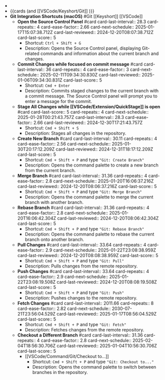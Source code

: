 -
- {{cards (and [[VSCode/Keyshort/Git]] )}}
- **Git Integration Shortcuts (macOS)** #Git [[Keyshort]] [[VSCode]]
	- **Open the Source Control Panel** #card
	  card-last-interval:: 28.3
	  card-repeats:: 4
	  card-ease-factor:: 2.66
	  card-next-schedule:: 2025-01-17T15:07:38.712Z
	  card-last-reviewed:: 2024-12-20T08:07:38.712Z
	  card-last-score:: 5
		- Shortcut: `Ctrl + Shift + G`
		- Description: Opens the Source Control panel, displaying Git-related commands and information about the current branch and changes.
	- **Commit Changes while focused on commit message** #card
	  card-last-interval:: 36
	  card-repeats:: 4
	  card-ease-factor:: 3
	  card-next-schedule:: 2025-02-11T09:34:30.830Z
	  card-last-reviewed:: 2025-01-06T09:34:30.831Z
	  card-last-score:: 5
		- Shortcut: `Cmd + Enter`
		- Description: Commits staged changes to the current branch with a commit message. The Source Control panel will prompt you to enter a message for the commit.
	- **Stage All Changes while [[VSCode/Extension/QuickStage]] is open** #card
	  card-last-score:: 5
	  card-repeats:: 4
	  card-next-schedule:: 2025-01-28T00:21:43.757Z
	  card-last-interval:: 28.3
	  card-ease-factor:: 2.66
	  card-last-reviewed:: 2024-12-30T17:21:43.757Z
		- Shortcut: `Cmd + Shift + S`
		- Description: Stages all changes in the repository.
	- **Create New Branch** #card
	  card-last-interval:: 30.11
	  card-repeats:: 4
	  card-ease-factor:: 2.56
	  card-next-schedule:: 2025-01-30T20:17:12.209Z
	  card-last-reviewed:: 2024-12-31T18:17:12.209Z
	  card-last-score:: 5
		- Shortcut: `Cmd + Shift + P` and type `"Git: Create Branch"`
		- Description: Opens the command palette to create a new branch from the current branch.
	- **Merge Branch** #card
	  card-last-interval:: 31.36
	  card-repeats:: 4
	  card-ease-factor:: 2.8
	  card-next-schedule:: 2025-01-20T16:06:37.216Z
	  card-last-reviewed:: 2024-12-20T08:06:37.216Z
	  card-last-score:: 5
		- Shortcut: `Cmd + Shift + P` and type `"Git: Merge Branch"`
		- Description: Opens the command palette to merge the current branch with another branch.
	- **Rebase Branch** #card
	  card-last-interval:: 31.36
	  card-repeats:: 4
	  card-ease-factor:: 2.8
	  card-next-schedule:: 2025-01-20T16:06:42.304Z
	  card-last-reviewed:: 2024-12-20T08:06:42.304Z
	  card-last-score:: 5
		- Shortcut: `Cmd + Shift + P` and type `"Git: Rebase Branch"`
		- Description: Opens the command palette to rebase the current branch onto another branch.
	- **Pull Changes** #card
	  card-last-interval:: 33.64
	  card-repeats:: 4
	  card-ease-factor:: 2.9
	  card-next-schedule:: 2025-01-22T23:08:38.959Z
	  card-last-reviewed:: 2024-12-20T08:08:38.959Z
	  card-last-score:: 5
		- Shortcut: `Cmd + Shift + P` and type `"Git: Pull"`
		- Description: Pulls changes from the remote repository.
	- **Push Changes** #card
	  card-last-interval:: 33.64
	  card-repeats:: 4
	  card-ease-factor:: 2.9
	  card-next-schedule:: 2025-01-22T23:08:19.508Z
	  card-last-reviewed:: 2024-12-20T08:08:19.508Z
	  card-last-score:: 5
		- Shortcut: `Cmd + Shift + P` and type `"Git: Push"`
		- Description: Pushes changes to the remote repository.
	- **Fetch Changes** #card
	  card-last-interval:: 2011.66
	  card-repeats:: 8
	  card-ease-factor:: 2.82
	  card-next-schedule:: 2030-07-21T23:56:04.529Z
	  card-last-reviewed:: 2025-01-17T08:56:04.529Z
	  card-last-score:: 5
		- Shortcut: `Cmd + Shift + P` and type `"Git: Fetch"`
		- Description: Fetches changes from the remote repository.
	- **Checkout a Different Branch** #card
	  card-last-interval:: 31.36
	  card-repeats:: 4
	  card-ease-factor:: 2.8
	  card-next-schedule:: 2025-02-04T18:56:30.706Z
	  card-last-reviewed:: 2025-01-04T10:56:30.706Z
	  card-last-score:: 5
		- [[VSCode/Command/Git/Checkout to...]]
			- Shortcut: `Cmd + Shift + P` and type `"Git: Checkout to..."`
			- Description: Opens the command palette to switch between branches in the repository.